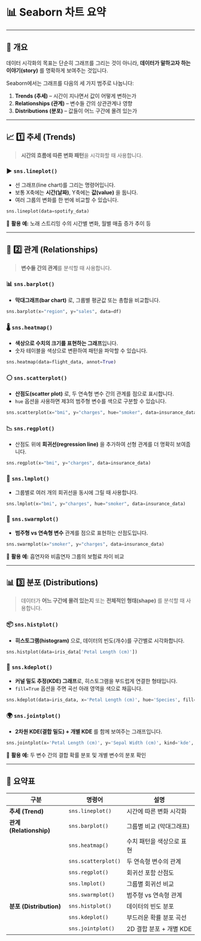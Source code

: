 # 📊 Seaborn 차트 요약

---

## 🧭 개요
데이터 시각화의 목표는 단순히 그래프를 그리는 것이 아니라, **데이터가 말하고자 하는 이야기(story)** 를 명확하게 보여주는 것입니다.

Seaborn에서는 그래프를 다음의 세 가지 범주로 나눕니다:

1. **Trends (추세)** – 시간이 지나면서 값이 어떻게 변하는가
2. **Relationships (관계)** – 변수들 간의 상관관계나 영향
3. **Distributions (분포)** – 값들이 어느 구간에 몰려 있는가

---

## 📈 1️⃣ 추세 (Trends)
> **시간의 흐름에 따른 변화 패턴**을 시각화할 때 사용합니다.

### ▶️ `sns.lineplot()`
- 선 그래프(line chart)를 그리는 명령어입니다.
- 보통 X축에는 **시간(날짜)**, Y축에는 **값(value)** 을 둡니다.
- 여러 그룹의 변화를 한 번에 비교할 수 있습니다.

```python
sns.lineplot(data=spotify_data)
```
🧠 **활용 예:** 노래 스트리밍 수의 시간별 변화, 월별 매출 증가 추이 등

---

## 🤝 2️⃣ 관계 (Relationships)
> **변수들 간의 관계**를 분석할 때 사용합니다.

### 📊 `sns.barplot()`
- **막대그래프(bar chart)** 로, 그룹별 평균값 또는 총합을 비교합니다.
```python
sns.barplot(x="region", y="sales", data=df)
```

### 🌡️ `sns.heatmap()`
- **색상으로 수치의 크기를 표현하는 그래프**입니다.
- 숫자 테이블을 색상으로 변환하여 패턴을 파악할 수 있습니다.
```python
sns.heatmap(data=flight_data, annot=True)
```

### ⚪ `sns.scatterplot()`
- **산점도(scatter plot)** 로, 두 연속형 변수 간의 관계를 점으로 표시합니다.
- `hue` 옵션을 사용하면 제3의 범주형 변수를 색으로 구분할 수 있습니다.
```python
sns.scatterplot(x="bmi", y="charges", hue="smoker", data=insurance_data)
```

### 📉 `sns.regplot()`
- 산점도 위에 **회귀선(regression line)** 을 추가하여 선형 관계를 더 명확히 보여줍니다.
```python
sns.regplot(x="bmi", y="charges", data=insurance_data)
```

### 📏 `sns.lmplot()`
- 그룹별로 여러 개의 회귀선을 동시에 그릴 때 사용합니다.
```python
sns.lmplot(x="bmi", y="charges", hue="smoker", data=insurance_data)
```

### 🎯 `sns.swarmplot()`
- **범주형 vs 연속형 변수** 관계를 점으로 표현하는 산점도입니다.
```python
sns.swarmplot(x="smoker", y="charges", data=insurance_data)
```
🧠 **활용 예:** 흡연자와 비흡연자 그룹의 보험료 차이 비교

---

## 📊 3️⃣ 분포 (Distributions)
> 데이터가 **어느 구간에 몰려 있는지** 또는 **전체적인 형태(shape)** 를 분석할 때 사용합니다.

### 📦 `sns.histplot()`
- **히스토그램(histogram)** 으로, 데이터의 빈도(개수)를 구간별로 시각화합니다.
```python
sns.histplot(data=iris_data['Petal Length (cm)'])
```

### 🌊 `sns.kdeplot()`
- **커널 밀도 추정(KDE) 그래프**로, 히스토그램을 부드럽게 연결한 형태입니다.
- `fill=True` 옵션을 주면 곡선 아래 영역을 색으로 채웁니다.
```python
sns.kdeplot(data=iris_data, x='Petal Length (cm)', hue='Species', fill=True)
```

### 🌍 `sns.jointplot()`
- **2차원 KDE(결합 밀도) + 개별 KDE** 를 함께 보여주는 그래프입니다.
```python
sns.jointplot(x='Petal Length (cm)', y='Sepal Width (cm)', kind='kde', data=iris_data)
```
🧠 **활용 예:** 두 변수 간의 결합 확률 분포 및 개별 변수의 분포 확인

---

## 🧩 요약표
| 구분 | 명령어 | 설명 |
|------|----------|------|
| **추세 (Trend)** | `sns.lineplot()` | 시간에 따른 변화 시각화 |
| **관계 (Relationship)** | `sns.barplot()` | 그룹별 비교 (막대그래프) |
| | `sns.heatmap()` | 수치 패턴을 색상으로 표현 |
| | `sns.scatterplot()` | 두 연속형 변수의 관계 |
| | `sns.regplot()` | 회귀선 포함 산점도 |
| | `sns.lmplot()` | 그룹별 회귀선 비교 |
| | `sns.swarmplot()` | 범주형 vs 연속형 관계 |
| **분포 (Distribution)** | `sns.histplot()` | 데이터의 빈도 분포 |
| | `sns.kdeplot()` | 부드러운 확률 분포 곡선 |
| | `sns.jointplot()` | 2D 결합 분포 + 개별 KDE |
